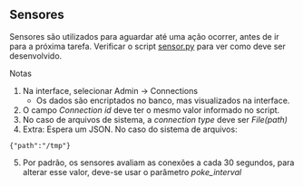 ## Sensores

Sensores são utilizados para aguardar até uma ação ocorrer, antes de ir para a próxima tarefa.
Verificar o script [sensor.py](./dags/sensor.py) para ver como deve ser desenvolvido.

Notas
  1. Na interface, selecionar Admin -> Connections
     - Os dados são encriptados no banco, mas visualizados na interface.
  2. O campo *Connection id* deve ter o mesmo valor informado no script.
  3. No caso de arquivos de sistema, a *connection type* deve ser *File(path)*
  4. Extra: Espera um JSON. No caso do sistema de arquivos:

    {"path":"/tmp"}
   
  5. Por padrão, os sensores avaliam as conexões a cada 30 segundos, para alterar esse valor, deve-se usar o parâmetro *poke_interval*
